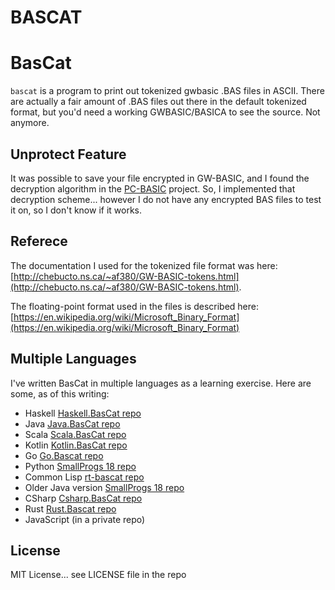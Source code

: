 # BASCAT

# BasCat

`bascat` is a program to print out tokenized gwbasic .BAS files in ASCII.
There are actually a fair amount of .BAS files out there in the default tokenized
format, but you'd need a working GWBASIC/BASICA to see the source. Not anymore.

## Unprotect Feature

It was possible to save your file encrypted in GW-BASIC, and I found the decryption
algorithm in the [PC-BASIC](http://sourceforge.net/p/pcbasic/wiki/Home/)
project. So, I implemented that decryption scheme... however I do not have any
encrypted BAS files to test it on, so I don't know if it works.

## Referece

The documentation I used for the tokenized file format was
here:
[http://chebucto.ns.ca/~af380/GW-BASIC-tokens.html](http://chebucto.ns.ca/~af380/GW-BASIC-tokens.html).

The floating-point format used in the files is described here:
[https://en.wikipedia.org/wiki/Microsoft_Binary_Format](https://en.wikipedia.org/wiki/Microsoft_Binary_Format)

## Multiple Languages

I've written BasCat in multiple languages as a learning exercise.  Here are some, as of
this writing:

 - Haskell [Haskell.BasCat repo](https://github.com/rwtodd/Haskell.bascat)
 - Java [Java.BasCat repo](https://github.com/rwtodd/Java.bascat)
 - Scala [Scala.BasCat repo](https://github.com/rwtodd/Scala.BasCat)
 - Kotlin [Kotlin.BasCat repo](https://github.com/rwtodd/Kotlin.BasCat)
 - Go [Go.Bascat repo](https://github.com/rwtodd/Go.Bascat)
 - Python [SmallProgs 18 repo](https://github.com/rwtodd/small\_programs\_2018)
 - Common Lisp [rt-bascat repo](https://github.com/rwtodd/rt-bascat)
 - Older Java version [SmallProgs 18 repo](https://github.com/rwtodd/small\_programs\_2018)
 - CSharp [Csharp.BasCat repo](https://github.com/rwtodd/CSharp.BasCat)
 - Rust [Rust.Bascat repo](https://github.com/rwtodd/Rust.Bascat)
 - JavaScript  (in a private repo)

## License

MIT License... see LICENSE file in the repo